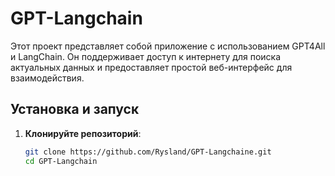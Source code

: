 # GPT-Langchain

Этот проект представляет собой приложение с использованием GPT4All и LangChain. Он поддерживает доступ к интернету для поиска актуальных данных и предоставляет простой веб-интерфейс для взаимодействия.

## Установка и запуск

1. **Клонируйте репозиторий**:
   ```bash
   git clone https://github.com/Rysland/GPT-Langchaine.git
   cd GPT-Langchain
